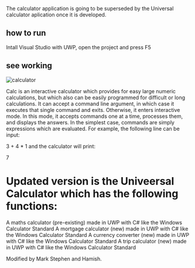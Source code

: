 The calculator application is going to be superseded by the Universal calculator aplication once it is developed.

## how to run
Intall Visual Studio with UWP, open the project and press F5

## see working
![calculator](https://user-images.githubusercontent.com/62714153/104793818-bd67e600-5782-11eb-81b0-a78c5c4cf6d1.gif)


Calc is an interactive calculator which provides for easy large numeric calculations, but which also can be easily programmed for difficult or long calculations. It can accept a command line argument, in which case it executes that single command and exits. Otherwise, it enters interactive mode. In this mode, it accepts commands one at a time, processes them, and displays the answers. In the simplest case, commands are simply expressions which are evaluated. For example, the following line can be input:

3 + 4 * 1
and the calculator will print:

7


# Updated version is the Univeersal Calculator which  has the following functions: 

A maths calculator (pre-existing) made in UWP with C# like the Windows Calculator Standard
A mortgage calculator (new) made in UWP with C# like the Windows Calculator Standard
A currency converter (new) made in UWP with C# like the Windows Calculator Standard
A trip calculator (new) made in UWP with C# like the Windows Calculator Standard

Modified by Mark Stephen and Hamish.

